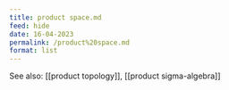 ```yaml
---
title: product space.md
feed: hide
date: 16-04-2023
permalink: /product%20space.md
format: list
---
```



See also: [[product topology]], [[product sigma-algebra]]